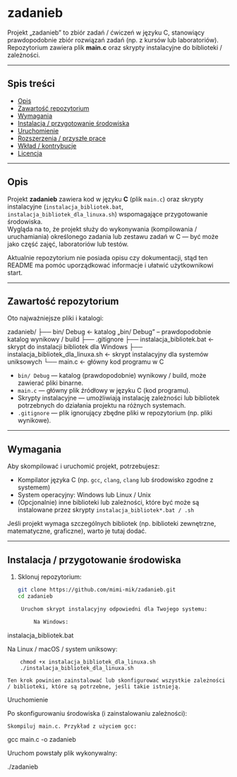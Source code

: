 # zadanieb

Projekt „zadanieb” to zbiór zadań / ćwiczeń w języku C, stanowiący prawdopodobnie zbiór rozwiązań zadań (np. z kursów lub laboratoriów).  
Repozytorium zawiera plik **main.c** oraz skrypty instalacyjne do biblioteki / zależności.

---

## Spis treści

- [Opis](#opis)  
- [Zawartość repozytorium](#zawartość-repozytorium)  
- [Wymagania](#wymagania)  
- [Instalacja / przygotowanie środowiska](#instalacja--przygotowanie-środowiska)  
- [Uruchomienie](#uruchomienie)  
- [Rozszerzenia / przyszłe prace](#rozszerzenia--przyszłe-prace)  
- [Wkład / kontrybucje](#wkład--kontrybucje)  
- [Licencja](#licencja)  

---

## Opis

Projekt **zadanieb** zawiera kod w języku **C** (plik `main.c`) oraz skrypty instalacyjne (`instalacja_bibliotek.bat`, `instalacja_bibliotek_dla_linuxa.sh`) wspomagające przygotowanie środowiska.  
Wygląda na to, że projekt służy do wykonywania (kompilowania / uruchamiania) określonego zadania lub zestawu zadań w C — być może jako część zajęć, laboratoriów lub testów.

Aktualnie repozytorium nie posiada opisu czy dokumentacji, stąd ten README ma pomóc uporządkować informacje i ułatwić użytkownikowi start.

---

## Zawartość repozytorium

Oto najważniejsze pliki i katalogi:

zadanieb/
├── bin/ Debug ← katalog „bin/ Debug” – prawdopodobnie katalog wynikowy / build
├── .gitignore
├── instalacja_bibliotek.bat ← skrypt do instalacji bibliotek dla Windows
├── instalacja_bibliotek_dla_linuxa.sh ← skrypt instalacyjny dla systemów uniksowych
└── main.c ← główny kod programu w C


- `bin/ Debug` — katalog (prawdopodobnie) wynikowy / build, może zawierać pliki binarne.  
- `main.c` — główny plik źródłowy w języku C (kod programu).  
- Skrypty instalacyjne — umożliwiają instalację zależności lub bibliotek potrzebnych do działania projektu na różnych systemach.  
- `.gitignore` — plik ignorujący zbędne pliki w repozytorium (np. pliki wynikowe).

---

## Wymagania

Aby skompilować i uruchomić projekt, potrzebujesz:

- Kompilator języka C (np. `gcc`, `clang`, `clang` lub środowisko zgodne z systemem)  
- System operacyjny: Windows lub Linux / Unix  
- (Opcjonalnie) inne biblioteki lub zależności, które być może są instalowane przez skrypty `instalacja_bibliotek*.bat / .sh`  

Jeśli projekt wymaga szczególnych bibliotek (np. biblioteki zewnętrzne, matematyczne, graficzne), warto je tutaj dodać.

---

## Instalacja / przygotowanie środowiska

1. Sklonuj repozytorium:

   ```bash
   git clone https://github.com/mimi-mik/zadanieb.git
   cd zadanieb

    Uruchom skrypt instalacyjny odpowiedni dla Twojego systemu:

        Na Windows:

instalacja_bibliotek.bat

Na Linux / macOS / system uniksowy:

        chmod +x instalacja_bibliotek_dla_linuxa.sh
        ./instalacja_bibliotek_dla_linuxa.sh

    Ten krok powinien zainstalować lub skonfigurować wszystkie zależności / biblioteki, które są potrzebne, jeśli takie istnieją.

Uruchomienie

Po skonfigurowaniu środowiska (i zainstalowaniu zależności):

    Skompiluj main.c. Przykład z użyciem gcc:

gcc main.c -o zadanieb

Uruchom powstały plik wykonywalny:

./zadanieb
